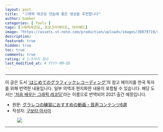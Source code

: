 ```yaml
---
layout: post
title:  "그래픽 레코딩 연습에 좋은 영상을 추천합니다"
author: bomber
categories: [ Tools ]
tags: [그래픽레코딩, 프로크리에이트, 아이패드]
image: "https://assets.st-note.com/production/uploads/images/30879719/rectangle_large_type_2_38013bc0050dab62b6ec666916e5f4bb.png?width=800"
description: 
featured: true
hidden: true
toc: true
comments: true
rating: # 1~5까지 점수
last_modified_at: # YYYY-MM-DD
---
```



<hr/>

이 글은 도서 <a href="https://www.amazon.co.jp/dp/4798164887/" target="_blank">'はじめてのグラフィックレコーディング'</a>의 참고 페이지를 한국 독자를 위해 번역한 내용입니다. 일부 의역과 현지화한 내용이 포함될 수 있습니다.
해당 도서는 <a href="https://zzom.io/graphic-recording/" target="_blank">'처음 배우는 그래픽 레코딩'</a>라는 이름으로 번역되어 2021 출간 예정입니다. 

* 원문: <a href="https://note.com/kuboasa/n/n0b09db11f849/" target="_blank">グラレコの練習におすすめの動画・音声コンテンツ6選</a>
* 작성자: <a href="https://twitter.com/kubomi____" target="_blank">구보타 아사미</a>

<figure>
<img class="small" src="https://assets.st-note.com/production/uploads/images/30879719/rectangle_large_type_2_38013bc0050dab62b6ec666916e5f4bb.png?width=800" alter="">
</figure>

<hr/>